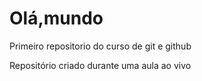 # Olá,mundo
 Primeiro repositorio do curso de git e github

Repositório criado durante uma aula ao vivo
